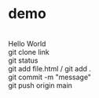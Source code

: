 # demo
<br>
Hello World
<br>
git clone link
<br>
git status
<br>
git add file.html / git add .
<br>
git commit -m "message"
<br>
git push origin main
<br>